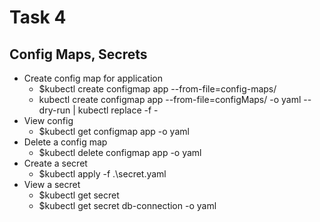 # Task 4

## Config Maps, Secrets

* Create config map for application
    * $kubectl create configmap app --from-file=config-maps/
    * kubectl create configmap app --from-file=configMaps/ -o yaml --dry-run | kubectl replace -f -
* View config 
  * $kubectl get configmap app -o yaml
* Delete a config map
  * $kubectl delete configmap app -o yaml
* Create a secret
  * $kubectl apply -f .\secret.yaml
* View a secret
  * $kubectl get secret
  * $kubectl get secret db-connection -o yaml